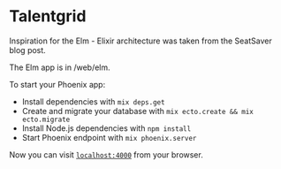 # Talentgrid

Inspiration for the Elm - Elixir architecture
was taken from the SeatSaver blog post.

The Elm app is in /web/elm.

To start your Phoenix app:

  * Install dependencies with `mix deps.get`
  * Create and migrate your database with `mix ecto.create && mix ecto.migrate`
  * Install Node.js dependencies with `npm install`
  * Start Phoenix endpoint with `mix phoenix.server`

Now you can visit [`localhost:4000`](http://localhost:4000) from your browser.
 

